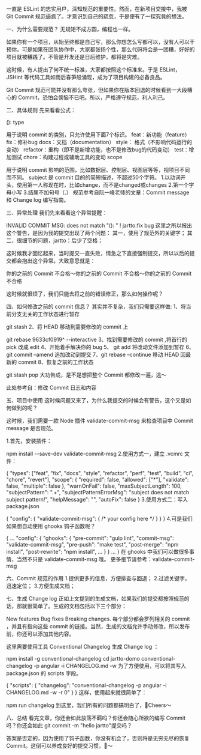 一直是 ESLint 的忠实用户，深知规范的重要性。然而，在新项目交接中，我被 Git Commit 规范逼疯了。才意识到自己的疏忽，于是便有了一探究竟的想法。

一、为什么需要规范？
无规矩不成方圆，编程也一样。

如果你有一个项目，从始至终都是自己写，那么你想怎么写都可以，没有人可以干预你。可是如果在团队协作中，大家都张扬个性，那么代码将会是一团糟，好好的项目就被糟践了。不管是开发还是日后维护，都将是灾难。

这时候，有人提出了何不统一标准，大家都按照这个标准来。于是 ESLint，JSHint 等代码工具如雨后春笋般涌现，成为了项目构建的必备良品。

Git Commit 规范可能并没有那么夸张，但如果你在版本回退的时候看到一大段糟心的 Commit，恐怕会懊恼不已吧。所以，严格遵守规范，利人利己。

二、具体规则
先来看看公式：

<type>(<scope>): <subject>
type

用于说明 commit 的类别，只允许使用下面7个标识。
feat：新功能（feature）
fix：修补bug
docs：文档（documentation）
style： 格式（不影响代码运行的变动）
refactor：重构（即不是新增功能，也不是修改bug的代码变动）
test：增加测试
chore：构建过程或辅助工具的变动
scope

用于说明 commit 影响的范围，比如数据层、控制层、视图层等等，视项目不同而不同。
subject
是 commit 目的的简短描述，不超过50个字符。
1.以动词开头，使用第一人称现在时，比如change，而不是changed或changes
2.第一个字母小写
3.结尾不加句号（.）
规范参考自阮一峰老师的文章：Commit message 和 Change log 编写指南。

三、异常处理
我们先来看看这个异常提醒：

INVALID COMMIT MSG: does not match "<type>(<scope>): <subject>" !
jartto:fix bug
这里之所以报出这个警告，是因为我的提交出现了两个问题：
其一，使用了规范外的关键字；
其二，很细节的问题，jartto：后少了空格；

这时候我才回忆起来，当时提交一直失败，情急之下直接强制提交，所以以后的提交都会抱出这个异常。大致意思就是：

你的之前的 Commit 不合格～你的之前的 Commit 不合格～你的之前的 Commit 不合格

这时候就很烦了，我们只能去将之前的错误修正，那么如何操作呢？

四、如何修改之前的 commit 信息？
其实并不复杂，我们只需要这样做:
1、将当前分支无关的工作状态进行暂存

git stash
2、将 HEAD 移动到需要修改的 commit 上

git rebase 9633cf0919^ --interactive
3、找到需要修改的 commit ,将首行的 pick 改成 edit
4、开始着手解决你的 bug
5、 git add 将改动文件添加到暂存
6、 git commit –amend 追加改动到提交
7、git rebase –continue 移动 HEAD 回最新的 commit
8、恢复之前的工作状态

git stash pop
大功告成，是不是想把整个 Commit 都修改一遍，逃～

此处参考自：修改 Commit 日志和内容

五、项目中使用
这时候问题又来了，为什么我提交的时候会有警告，这个又是如何做到的呢？

这时候，我们需要一款 Node 插件 validate-commit-msg 来检查项目中 Commit message 是否规范。

1.首先，安装插件：

npm install --save-dev validate-commit-msg
2.使用方式一，建立 .vcmrc 文件：

{
  "types": ["feat", "fix", "docs", "style", "refactor", "perf", "test", "build", "ci", "chore", "revert"],
  "scope": {
    "required": false,
    "allowed": ["*"],
    "validate": false,
    "multiple": false
  },
  "warnOnFail": false,
  "maxSubjectLength": 100,
  "subjectPattern": ".+",
  "subjectPatternErrorMsg": "subject does not match subject pattern!",
  "helpMessage": "",
  "autoFix": false
}
3.使用方式二：写入 package.json

{
  "config": {
    "validate-commit-msg": {
      /* your config here */
    }
  }
}
4.可是我们如果想自动使用 ghooks 钩子函数呢？

{
  …
  "config": {
    "ghooks": {
      "pre-commit": "gulp lint",
      "commit-msg": "validate-commit-msg",
      "pre-push": "make test",
      "post-merge": "npm install",
      "post-rewrite": "npm install",
      …
    }
  }
  …
}
在 ghooks 中我们可以做很多事情，当然不只是 validate-commit-msg 哦。
更多细节请参考：validate-commit-msg

六、Commit 规范的作用
1.提供更多的信息，方便排查与回退；
2.过滤关键字，迅速定位；
3.方便生成文档；

七、生成 Change log
正如上文提到的生成文档，如果我们的提交都按照规范的话，那就很简单了。生成的文档包括以下三个部分：

New features
Bug fixes
Breaking changes.
每个部分都会罗列相关的 commit ，并且有指向这些 commit 的链接。当然，生成的文档允许手动修改，所以发布前，你还可以添加其他内容。

这里需要使用工具 Conventional Changelog 生成 Change log ：

npm install -g conventional-changelog
cd jartto-domo
conventional-changelog -p angular -i CHANGELOG.md -w
为了方便使用，可以将其写入 package.json 的 scripts 字段。

{
  "scripts": {
    "changelog": "conventional-changelog -p angular -i CHANGELOG.md -w -r 0"
  }
}
这样，使用起来就很简单了：

npm run changelog
到这里，我们所有的问题都搞明白了，🍻Cheers～

八、总结
看完文章，你还会如此放荡不羁吗？你还会随心所欲的编写 Commit 吗？你还会如此 git commit -m "hello jartto"提交吗？

答案是否定的，因为使用了钩子函数，你没有机会了，否则将是无穷无尽的恢复 Commit。这倒可以养成良好的提交习惯，🙈～
